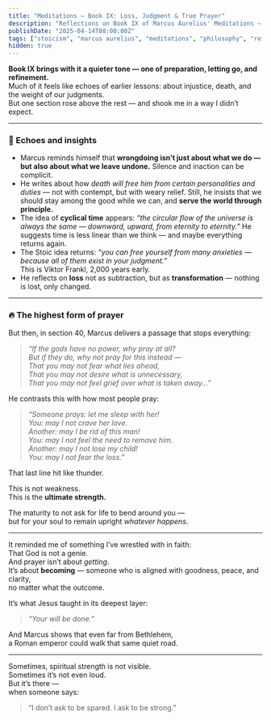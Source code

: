 ```yaml
---
title: "Meditations – Book IX: Loss, Judgment & True Prayer"
description: "Reflections on Book IX of Marcus Aurelius' Meditations — from justice and decay to a striking meditation on what it really means to pray with maturity and strength."
publishDate: "2025-04-14T08:00:00Z"
tags: ["stoicism", "marcus aurelius", "meditations", "philosophy", "reflection"]
hidden: true
---
```


**Book IX brings with it a quieter tone — one of preparation, letting go, and refinement.**  
Much of it feels like echoes of earlier lessons: about injustice, death, and the weight of our judgments.  
But one section rose above the rest — and shook me in a way I didn’t expect.

---

### 🔁 Echoes and insights

- Marcus reminds himself that **wrongdoing isn’t just about what we do — but also about what we leave undone.** Silence and inaction can be complicit.
- He writes about how *death will free him from certain personalities and duties* — not with contempt, but with weary relief. Still, he insists that we should stay among the good while we can, and **serve the world through principle.**
- The idea of **cyclical time** appears: *“the circular flow of the universe is always the same — downward, upward, from eternity to eternity.”* He suggests time is less linear than we think — and maybe everything returns again.
- The Stoic idea returns: *“you can free yourself from many anxieties — because all of them exist in your judgment.”*  
  This is Viktor Frankl, 2,000 years early.
- He reflects on **loss** not as subtraction, but as **transformation** — nothing is lost, only changed.

---

### 🔥 The highest form of prayer

But then, in section 40, Marcus delivers a passage that stops everything:

> *“If the gods have no power, why pray at all?  
> But if they do, why not pray for this instead —  
> That you may not fear what lies ahead,  
> That you may not desire what is unnecessary,  
> That you may not feel grief over what is taken away...”*

He contrasts this with how most people pray:

> *“Someone prays: let me sleep with her!  
> You: may I not crave her love.  
> Another: may I be rid of this man!  
> You: may I not feel the need to remove him.  
> Another: may I not lose my child!  
> You: may I not fear the loss.”*

That last line hit like thunder.

This is not weakness.  
This is the **ultimate strength.**

The maturity to not ask for life to bend around you —  
but for your soul to remain upright *whatever happens*.

---

It reminded me of something I’ve wrestled with in faith:  
That God is not a genie.  
And prayer isn’t about *getting*.  
It’s about **becoming** — someone who is aligned with goodness, peace, and clarity,  
no matter what the outcome.

It’s what Jesus taught in its deepest layer:  
> *“Your will be done.”*

And Marcus shows that even far from Bethlehem,  
a Roman emperor could walk that same quiet road.

---

Sometimes, spiritual strength is not visible.  
Sometimes it’s not even loud.  
But it’s there —  
when someone says:  
> “I don’t ask to be spared. I ask to be strong.”

